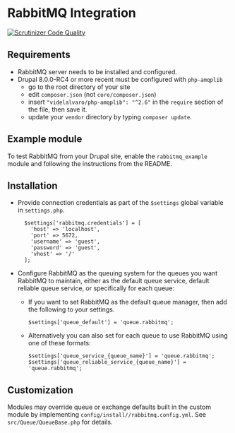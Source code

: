RabbitMQ Integration
====================

[![Scrutinizer Code Quality](https://scrutinizer-ci.com/g/comicrelief/rabbitmq/badges/quality-score.png?b=8.x-1.x)](https://scrutinizer-ci.com/g/comicrelief/rabbitmq/?branch=8.x-1.x)

Requirements
------------

* RabbitMQ server needs to be installed and configured.
* Drupal 8.0.0-RC4 or more recent must be configured with `php-amqplib`  
    * go to the root directory of your site
    * edit `composer.json` (not `core/composer.json`)
    * insert `"videlalvaro/php-amqplib": "^2.6"` in the `require` section of 
      the file, then save it.
    * update your `vendor` directory by typing `composer update`.

Example module
--------------

To test RabbitMQ from your Drupal site, enable the `rabbitmq_example` module and following the instructions from the README.

Installation
------------

* Provide connection credentials as part of the `$settings` global variable in 
  `settings.php`.

        $settings['rabbitmq.credentials'] = [
          'host' => 'localhost',
          'port' => 5672,
          'username' => 'guest',
          'password' => 'guest',
          'vhost' => '/'
        ];

* Configure RabbitMQ as the queuing system for the queues you want RabbitMQ to 
  maintain, either as the default queue service, default reliable queue service,
  or specifically for each queue:
    * If you want to set RabbitMQ as the default queue manager, then add the 
      following to your settings.

          $settings['queue_default'] = 'queue.rabbitmq';
    * Alternatively you can also set for each queue to use RabbitMQ using one 
      of these formats:

          $settings['queue_service_{queue_name}'] = 'queue.rabbitmq';
          $settings['queue_reliable_service_{queue_name}'] = 'queue.rabbitmq';

Customization
-------------

Modules may override queue or exchange defaults built in the custom module by implementing
`config/install//rabbitmq.config.yml`. See `src/Queue/QueueBase.php` for details.
